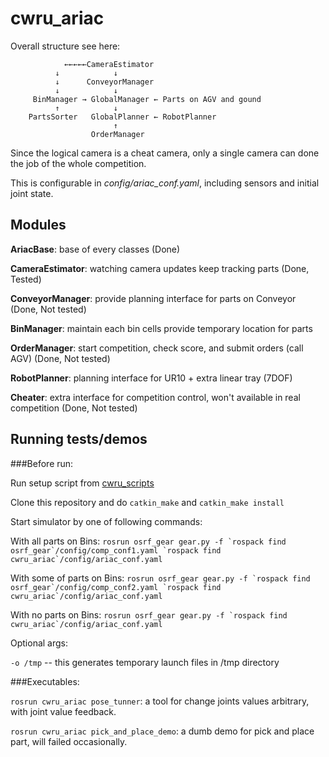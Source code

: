 # cwru_ariac

Overall structure see here:
```
            ←←←←←CameraEstimator
          ↓            ↓
          ↓      ConveyorManager
          ↓            ↓
     BinManager → GlobalManager ← Parts on AGV and gound
          ↑            ↓
    PartsSorter   GlobalPlanner ← RobotPlanner
                       ↑
                  OrderManager
```
Since the logical camera is a cheat camera, only a single camera can done the job of the whole competition.

This is configurable in *config/ariac_conf.yaml*, including sensors and initial joint state.

## Modules

**AriacBase**: base of every classes (Done)

**CameraEstimator**: watching camera updates keep tracking parts (Done, Tested)

**ConveyorManager**: provide planning interface for parts on Conveyor (Done, Not tested)

**BinManager**: maintain each bin cells provide temporary location for parts

**OrderManager**: start competition, check score, and submit orders (call AGV) (Done, Not tested)

**RobotPlanner**: planning interface for UR10 + extra linear tray (7DOF)

**Cheater**: extra interface for competition control, won't available in real competition (Done, Not tested)

## Running tests/demos

###Before run: 

Run setup script from [cwru_scripts](https://github.com/cwru-robotics/cwru_scripts/blob/master/ariac/ariac.sh)

Clone this repository and do `catkin_make` and `catkin_make install`

Start simulator by one of following commands:

With all parts on Bins:
``
rosrun osrf_gear gear.py -f `rospack find osrf_gear`/config/comp_conf1.yaml `rospack find cwru_ariac`/config/ariac_conf.yaml
``

With some of parts on Bins:
``
rosrun osrf_gear gear.py -f `rospack find osrf_gear`/config/comp_conf2.yaml `rospack find cwru_ariac`/config/ariac_conf.yaml
``

With no parts on Bins:
``
rosrun osrf_gear gear.py -f `rospack find cwru_ariac`/config/ariac_conf.yaml
``

Optional args:

`-o /tmp` -- this generates temporary launch files in /tmp directory

###Executables:

`rosrun cwru_ariac pose_tunner`: a tool for change joints values arbitrary, with joint value feedback. 

`rosrun cwru_ariac pick_and_place_demo`: a dumb demo for pick and place part, will failed occasionally.
    
